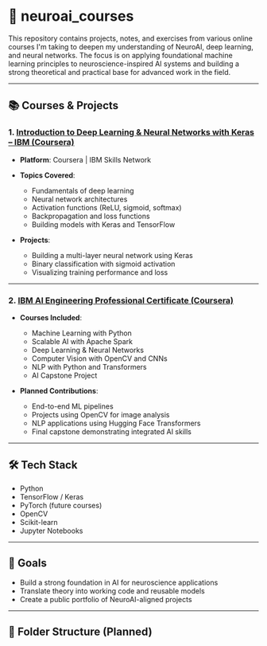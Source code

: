 # 🧠 neuroai_courses

This repository contains projects, notes, and exercises from various online courses I'm taking to deepen my understanding of NeuroAI, deep learning, and neural networks. The focus is on applying foundational machine learning principles to neuroscience-inspired AI systems and building a strong theoretical and practical base for advanced work in the field.

---

## 📚 Courses & Projects

### 1. [Introduction to Deep Learning & Neural Networks with Keras – IBM (Coursera)](https://www.coursera.org/learn/introduction-to-deep-learning-with-keras)

- **Platform**: Coursera | IBM Skills Network
- **Topics Covered**:
  - Fundamentals of deep learning
  - Neural network architectures
  - Activation functions (ReLU, sigmoid, softmax)
  - Backpropagation and loss functions
  - Building models with Keras and TensorFlow

- **Projects**:
  - Building a multi-layer neural network using Keras
  - Binary classification with sigmoid activation
  - Visualizing training performance and loss

---

### 2. [IBM AI Engineering Professional Certificate (Coursera)](https://www.coursera.org/professional-certificates/ai-engineer)

- **Courses Included**:
  - Machine Learning with Python
  - Scalable AI with Apache Spark
  - Deep Learning & Neural Networks
  - Computer Vision with OpenCV and CNNs
  - NLP with Python and Transformers
  - AI Capstone Project

- **Planned Contributions**:
  - End-to-end ML pipelines
  - Projects using OpenCV for image analysis
  - NLP applications using Hugging Face Transformers
  - Final capstone demonstrating integrated AI skills

---

## 🛠️ Tech Stack

- Python
- TensorFlow / Keras
- PyTorch (future courses)
- OpenCV
- Scikit-learn
- Jupyter Notebooks

---

## 🚀 Goals

- Build a strong foundation in AI for neuroscience applications
- Translate theory into working code and reusable models
- Create a public portfolio of NeuroAI-aligned projects

---

## 📁 Folder Structure (Planned)

